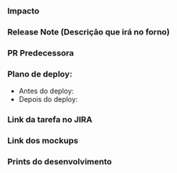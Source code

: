 ### Impacto

### Release Note (Descrição que irá no forno)

### PR Predecessora

### Plano de deploy:
- Antes do deploy:
- Depois do deploy:

### Link da tarefa no JIRA

### Link dos mockups

### Prints do desenvolvimento